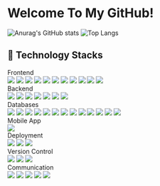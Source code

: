 # Welcome To My GitHub!

![Anurag's GitHub stats](https://github-readme-stats-sand-six-91.vercel.app/api?username=dancal&show_icons=true&count_private=true&line_height=24&theme=dracula&hide=stars)
![Top Langs](https://github-readme-stats-sand-six-91.vercel.app/api/top-langs/?username=dancal&layout=compact&theme=dracula)

## 🔨 Technology Stacks
<div align="left">
 <div>Frontend</div>
 <div>
  <span><img src="https://img.shields.io/badge/php-3178C6?style=flat&logo=php&logoColor=white"/></span>
  <span><img src="https://img.shields.io/badge/HTML-e34f26?style=flat&logo=html5&logoColor=white"/></span>
  <span><img src="https://img.shields.io/badge/CSS-1572b6?style=flat&logo=css3&logoColor=white"/></span>
  <span><img src="https://img.shields.io/badge/JavaScript-dbab09?style=flat&logo=javascript&logoColor=white"/></span>
  <span><img src="https://img.shields.io/badge/jQuery-0769ad?style=flat&logo=jquery&logoColor=white"/></span>
  <span><img src="https://img.shields.io/badge/TypeScript-3178C6?style=flat&logo=typescript&logoColor=white"/></span>
  <span><img src="https://img.shields.io/badge/vuedotjs-4FC08D?style=flat&logo=vuedotjs&logoColor=white"/></span>
  <span><img src="https://img.shields.io/badge/Next.js-000000?style=flat&logo=next-dot-js&logoColor=white"/></span>
  <span><img src="https://img.shields.io/badge/React-61dafb?style=flat&logo=react&logoColor=white"/></span>
  <span><img src="https://img.shields.io/badge/Bootstrap-7952B3?style=flat&logo=next-dot-js&logoColor=white"/></span>
  <span><img src="https://img.shields.io/badge/wordpress-21759B?style=flat&logo=wordpress&logoColor=white"/></span>
 </div>
</div>

<div align="left">
 <div>Backend</div>
 <div>
  <span><img src="https://img.shields.io/badge/php-3178C6?style=flat&logo=php&logoColor=white"/></span>
  <span><img src="https://img.shields.io/badge/C-00599C?style=flat&logo=c&logoColor=white"/></span>
  <span><img src="https://img.shields.io/badge/C++-00599C?style=flat&logo=cplusplus&logoColor=white"/></span>
  <span><img src="https://img.shields.io/badge/Python-3776AB?style&logo=Python&logoColor=white"/></span>
  <span><img src="https://img.shields.io/badge/perl-39457E?style&logo=perl&logoColor=white"/></span>
  <span><img src="https://img.shields.io/badge/gnubash-4EAA25?style&logo=gnubash&logoColor=white"/></span>
  <span><img src="https://img.shields.io/badge/nodedotjs-339933?style&logo=nodedotjs&logoColor=white"/></span>
 </div>
</div>

<div align="left">
 <div>Databases</div>
 <div>
  <span><img src="https://img.shields.io/badge/MariaDB-003545?style=flat&logo=mariadb&logoColor=white"/></span>
  <span><img src="https://img.shields.io/badge/mysql-%2300f.svg?style=flat&logo=mysql&logoColor=white"/></span>
  <span><img src="https://img.shields.io/badge/postgresql-4169E1?style=flat&logo=postgresql&logoColor=white"/></span>
  <span><img src="https://img.shields.io/badge/aerospike-EA2328?style=flat&logo=aerospike&logoColor=white"/></span>
  <span><img src="https://img.shields.io/badge/redis-%23DD0031.svg?style=flat&logo=redis&logoColor=white"/></span>
  <span><img src="https://img.shields.io/badge/MongoDB-%234ea94b.svg?style=flat&logo=mongodb&logoColor=white"/></span>
  <span><img src="https://img.shields.io/badge/InfluxDB-22ADF6?style=flat&logo=InfluxDB&logoColor=white"/></span>
  <span><img src="https://img.shields.io/badge/apachehadoop-66CCFF?style=flat&logo=apachehadoop&logoColor=white"/></span>
  <span><img src="https://img.shields.io/badge/Couchbase-EA2328?style=flat&logo=couchbase&logoColor=white"/></span>
  <span><img src="https://img.shields.io/badge/oracle-EA2328?style=flat&logo=oracle&logoColor=white"/></span>
  <span><img src="https://img.shields.io/badge/Amazon%20DynamoDB-4053D6?style=flat&logo=Amazon%20DynamoDB&logoColor=white"/></span>
  <span><img src="https://img.shields.io/badge/prometheus-E6522C?style=flat&logo=prometheus&logoColor=white"/></span>
  <span><img src="https://img.shields.io/badge/rocksdb-2A2A2A?style=flat&logo=rocksdb&logoColor=white"/></span>
 </div>
</div>

<div align="left">
 <div>Mobile App</div>
 <div>
  <span><img src="https://img.shields.io/badge/xcode-147EFB?style=flat&logo=xcode&logoColor=white"/></span>
 </div>
</div>

<div align="left">
 <div>Deployment</div>
 <div>
  <span><img src="https://img.shields.io/badge/AWS-232f3e?style=flat&logo=amazon-aws&logoColor=white"/></span>
  <span><img src="https://img.shields.io/badge/googlecloud-4285F4?style=flat&logo=googlecloud&logoColor=white"/></span>
  <span><img src="https://img.shields.io/badge/Docker-2496ED?style=flat&logo=docker&logoColor=white"/></span>
 </div>
</div>

<div align="left">
 <div>Version Control</div>
 <div>
  <span><img src="https://img.shields.io/badge/Git-f05032?style=flat&logo=git&logoColor=white"/></span>
  <span><img src="https://img.shields.io/badge/GitHub-181717?style=flat&logo=github&logoColor=white"/></span>
  <span><img src="https://img.shields.io/badge/Bitbucket-0052cc?style=flat&logo=bitbucket&logoColor=white"/></span><br/>
 </div>
</div>

<div align="left">
 <div>Communication</div>
 <div>
  <span><img src="https://img.shields.io/badge/Jira-0052cc?style=flat&logo=jira&logoColor=white"/></span>
  <span><img src="https://img.shields.io/badge/Confluence-0052cc?style=flat&logo=confluence&logoColor=white"/></span>
  <span><img src="https://img.shields.io/badge/slack-4A154B?style=flat&logo=slack&logoColor=white"/></span>
  <span><img src="https://img.shields.io/badge/telegram-#26A5E4style=flat&logo=telegram&logoColor=white"/></span>
  <span><img src="https://img.shields.io/badge/discord-5865F2?style=flat&logo=discord&logoColor=white"/></span><br/>
 </div>
</div>


